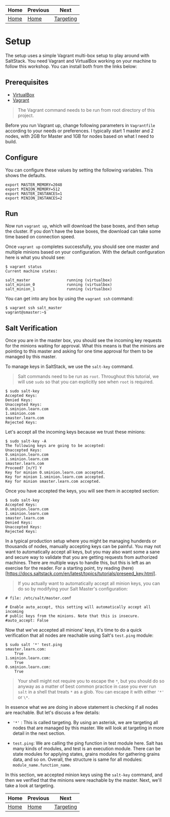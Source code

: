 | Home           | Previous       | Next                   |
|----------------|----------------|------------------------|
| [Home](../../) | [Home](../../) | [Targeting](../target) |

# Setup

The setup uses a simple Vagrant multi-box setup to play around with SaltStack.
You need Vagrant and VirtualBox working on your machine to follow this workshop.
You can install both from the links below:

## Prerequisites

- [VirtualBox](https://www.virtualbox.org/wiki/Downloads)
- [Vagrant](https://www.vagrantup.com/downloads.html)

> The Vagrant command needs to be run from root directory of this project.

Before you run Vagrant up, change following parameters in `Vagrantfile`
according to your needs or preferences. I typically start 1 master and 2 nodes,
with 2GB for Master and 1GB for nodes based on what I need to build.

## Configure

You can configure these values by setting the following variables.  This shows
the defaults.

```
export MASTER_MEMORY=2048
export MINION_MEMORY=512
export MASTER_INSTANCES=1
export MINION_INSTANCES=2
```

## Run

Now run `vagrant up`, which will download the base boxes, and then setup the
cluster.  If you don't have the base boxes, the download can take some time
based on connection speed.

Once `vagrant up` completes successfully, you should see one master and multiple
minions based on your configuration.  With the default configuration here is
what you should see:

```
$ vagrant status
Current machine states:

salt_master                running (virtualbox)
salt_minion_0              running (virtualbox)
salt_minion_1              running (virtualbox)
```

You can get into any box by using the `vagrant ssh` command:

```
$ vagrant ssh salt_master
vagrant@smaster:~$
```

## Salt Verification

Once you are in the master box, you should see the incoming key requests for the
minions waiting for approval. What this means is that the minions are pointing
to this master and asking for one time approval for them to be managed by this
master.

To manage keys in SaltStack, we use the `salt-key` command.

> Salt commands need to be run as `root`.  Throughout this tutorial, we will use
> `sudo` so that you can explicitly see when `root` is required.

```
$ sudo salt-key
Accepted Keys:
Denied Keys:
Unaccepted Keys:
0.sminion.learn.com
1.sminion.com
smaster.learn.com
Rejected Keys:
```

Let's accept all the incoming keys because we trust these minions:

```
$ sudo salt-key -A
The following keys are going to be accepted:
Unaccepted Keys:
0.sminion.learn.com
1.sminion.learn.com
smaster.learn.com
Proceed? [n/Y] Y
Key for minion 0.sminion.learn.com accepted.
Key for minion 1.sminion.learn.com accepted.
Key for minion smaster.learn.com accepted.
```

Once you have accepted the keys, you will see them in accepted section:

```
$ sudo salt-key
Accepted Keys:
0.sminion.learn.com
1.sminion.learn.com
smaster.learn.com
Denied Keys:
Unaccepted Keys:
Rejected Keys:
```

In a typical production setup where you might be managing hunderds or thousands
of nodes, manually accepting keys can be painful.  You may not want to
automatically accept all keys, but you may also want some a sane and secure way
to validate that you are getting requests from authorized machines.  There are
multiple ways to handle this, but this is left as an exercise for the reader.
For a starting point, try reading
(here)[https://docs.saltstack.com/en/latest/topics/tutorials/preseed_key.html].

> If you actually want to automatically accept all minion keys, you can do so by
> modifying your Salt Master's configuration: 

```
# file: /etc/salt/master.conf

# Enable auto_accept, this setting will automatically accept all incoming
# public keys from the minions. Note that this is insecure.
#auto_accept: False
```

Now that we've accepted all minions' keys, it's time to do a quick
verification that all nodes are reachable using Salt's `test.ping` module:

```
$ sudo salt '*' test.ping
smaster.learn.com:
    True
1.sminion.learn.com:
    True
0.sminion.learn.com:
    True
```

> Your shell might not require you to escape the `*`, but you should do so
> anyway as a matter of best common practice in case you ever run `salt` in a
> shell that treats `*` as a glob.  You can escape it with either `'*'` or
> `\*`.
 
In essence what we are doing in above statement is checking if all nodes are
reachable.  But let's discuss a few details:

- `'*'` : This is called targeting.  By using an asterisk, we are targeting all
          nodes that are managed by this master.  We will look at targeting in
          more detail in the next section.

- `test.ping`: We are calling the ping function in test module here.  Salt has
               many kinds of modules, and test is an execution module. There can
               be state modules for applying states, grains modules for
               gathering grains data, and so on.  Overall, the structure is same
               for all modules: `module_name.function_name`.

In this section, we accepted minion keys using the `salt-key` command, and then
we verified that the minions were reachable by the master.  Next, we'll take a
look at targeting.

| Home           | Previous       | Next                   |
|----------------|----------------|------------------------|
| [Home](../../) | [Home](../../) | [Targeting](../target) |
